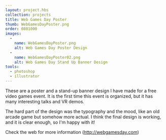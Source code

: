 ```yaml
---
layout: project.hbs
collection: projects
title: Web Games Day Poster
thumb: WebGamesDayPoster.png
order: 0801000
images:
  -
    name: WebGamesDayPoster.png
    alt: Web Games Day Poster Design
  -
    name: WebGamesDayPoster02.png
    alt: Web Games Day Stand Up Banner Design
tools:
  - photoshop
  - illustrator
---
```


These are a poster and a stand-up banner design I have made for a free video games event. It is the first time this event is organized, but it has many interesting talks and VR demos.

The hard part of the design was the typography and the mood, like an old arcade game but somehow more actual. I think the final design is working, and it is clear enough, so I'm happy with it!

Check the web for more information (http://webgamesday.com)
